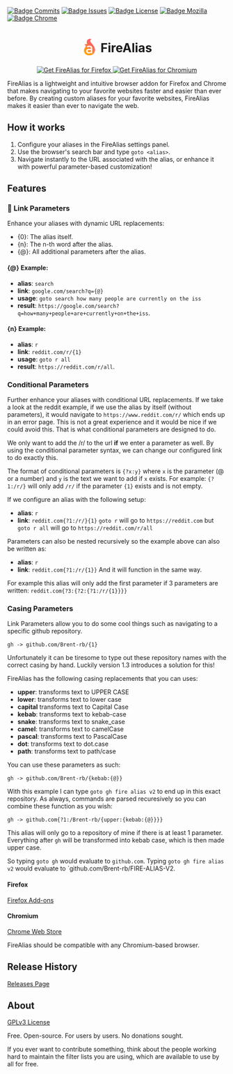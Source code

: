 [![Badge Commits]][Commit Rate]
[![Badge Issues]][Issues]
[![Badge License]][License]
[![Badge Mozilla]][Mozilla]
[![Badge Chrome]][Chrome]

<h1 align="center">
    <sub>
    <img src="./public/icon.png" height="38" width="38">
    </sub>
    FireAlias
</h1>

<p align="center">
<a href="https://addons.mozilla.org/addon/firealias/">
    <img 
        src="https://user-images.githubusercontent.com/585534/107280546-7b9b2a00-6a26-11eb-8f9f-f95932f4bfec.png" alt="Get FireAlias for Firefox"
    >
</a>
<a href="https://chromewebstore.google.com/detail/firealias/kkdiecfcjiijbplpjjjipgiebcimeokd">
    <img 
        src="https://user-images.githubusercontent.com/585534/107280622-91a8ea80-6a26-11eb-8d07-77c548b28665.png" alt="Get FireAlias for Chromium"
    >
</a>
</p>

FireAlias is a lightweight and intuitive browser addon for Firefox and Chrome that makes navigating to your favorite websites faster and easier than ever before. By creating custom aliases for your favorite websites, FireAlias makes it easier than ever to navigate the web.

## How it works

1. Configure your aliases in the FireAlias settings panel.
2. Use the browser's search bar and type `goto <alias>`.
3. Navigate instantly to the URL associated with the alias, or enhance it with powerful parameter-based customization!

## Features

### 🔗 Link Parameters

Enhance your aliases with dynamic URL replacements:

-   {0}: The alias itself.
-   {n}: The n-th word after the alias.
-   {@}: All additional parameters after the alias.

#### {@} Example:

-   **alias**: `search`
-   **link**: `google.com/search?q={@}`
-   **usage**: `goto search how many people are currently on the iss`
-   **result**: `https://google.com/search?q=how+many+people+are+currently+on+the+iss`.

#### {n} Example:

-   **alias**: `r`
-   **link**: `reddit.com/r/{1}`
-   **usage**: `goto r all`
-   **result**: `https://reddit.com/r/all`.

### Conditional Parameters

Further enhance your aliases with conditional URL replacements.
If we take a look at the reddit example, if we use the alias by itself (without parameters), it would navigate to `https://www.reddit.com/r/` which ends up in an error page.
This is not a great experience and it would be nice if we could avoid this.
That is what conditional parameters are designed to do.

We only want to add the /r/ to the url **if** we enter a parameter as well.
By using the conditional parameter syntax, we can change our configured link to do exactly this.

The format of conditional parameters is `{?x:y}` where `x` is the parameter (@ or a number) and `y` is the text we want to add if `x` exists. For example: `{?1:/r/}` will only add `/r/` if the parameter `{1}` exists and is not empty.

If we configure an alias with the following setup:

-   **alias**: `r`
-   **link**: `reddit.com{?1:/r/}{1}`
    `goto r` will go to `https://reddit.com` but `goto r all` will go to `https://reddit.com/r/all`

Parameters can also be nested recursively so the example above can also be written as:

-   **alias**: `r`
-   **link**: `reddit.com{?1:/r/{1}}`
    And it will function in the same way.

For example this alias will only add the first parameter if 3 parameters are written:
`reddit.com{?3:{?2:{?1:/r/{1}}}}`

### Casing Parameters

Link Parameters allow you to do some cool things such as navigating to a specific github repository.

```
gh -> github.com/Brent-rb/{1}
```

Unfortunately it can be tiresome to type out these repository names with the correct casing by hand.
Luckily version 1.3 introduces a solution for this!

FireAlias has the following casing replacements that you can uses:

-   **upper**: transforms text to UPPER CASE
-   **lower**: transforms text to lower case
-   **capital** transforms text to Capital Case
-   **kebab**: transforms text to kebab-case
-   **snake**: transforms text to snake_case
-   **camel**: transforms text to camelCase
-   **pascal**: transforms text to PascalCase
-   **dot**: transforms text to dot.case
-   **path**: transforms text to path/case

You can use these parameters as such:

```
gh -> github.com/Brent-rb/{kebab:{@}}
```

With this example I can type `goto gh fire alias v2` to end up in this exact repository.
As always, commands are parsed recuresively so you can combine these function as you wish:

```
gh -> github.com{?1:/Brent-rb/{upper:{kebab:{@}}}}
```

This alias will only go to a repository of mine if there is at least 1 parameter.
Everything after `gh` will be transformed into kebab case, which is then made upper case.

So typing `goto gh` would evaluate to `github.com`.
Typing `goto gh fire alias v2` would evaluate to `github.com/Brent-rb/FIRE-ALIAS-V2.

#### Firefox

[Firefox Add-ons][Mozilla]

#### Chromium

[Chrome Web Store][Chrome]

FireAlias should be compatible with any Chromium-based browser.

## Release History

[Releases Page][Releases]

## About

[GPLv3 License][License]

Free. Open-source. For users by users. No donations sought.

If you ever want to contribute something, think about the people working hard to maintain the filter lists you are using, which are available to use by all for free.

<!---------------------------------[ Internal ]-------------------------------->

[Manual Installation]: https://github.com/Brent-rb/fire-alias-v2/tree/master/dist#install
[Extended Syntax]: https://github.com/Brent-rb/fire-alias-v2/wiki/Static-filter-syntax#extended-syntax
[Privacy Policy]: https://github.com/Brent-rb/fire-alias-v2/wiki/Privacy-policy
[Permissions]: https://github.com/Brent-rb/fire-alias-v2/wiki/Permissions
[Commit Rate]: https://github.com/Brent-rb/fire-alias-v2/commits/main
[Releases]: https://github.com/Brent-rb/fire-alias-v2/releases
[Issues]: https://github.com/Brent-rb/fire-alias-v2/issues
[Wiki]: https://github.com/Brent-rb/fire-alias-v2/wiki
[License]: https://github.com/Brent-rb/fire-alias-v2/blob/main/LICENSE
[Mozilla]: https://addons.mozilla.org/firefox/addon/firealias/
[Chrome]: https://chromewebstore.google.com/detail/firealias/kkdiecfcjiijbplpjjjipgiebcimeokd

<!----------------------------------[ Badges ]--------------------------------->

[Badge Commits]: https://img.shields.io/github/commit-activity/m/Brent-rb/fire-alias-v2?label=Commits
[Badge Mozilla]: https://img.shields.io/amo/rating/firealias?logo=firefox
[Badge License]: https://img.shields.io/badge/License-GPLv3-blue.svg
[Badge Chrome]: https://img.shields.io/chrome-web-store/rating/kkdiecfcjiijbplpjjjipgiebcimeokd?logo=googlechrome
[Badge Issues]: https://img.shields.io/github/issues/Brent-rb/fire-alias-v2
